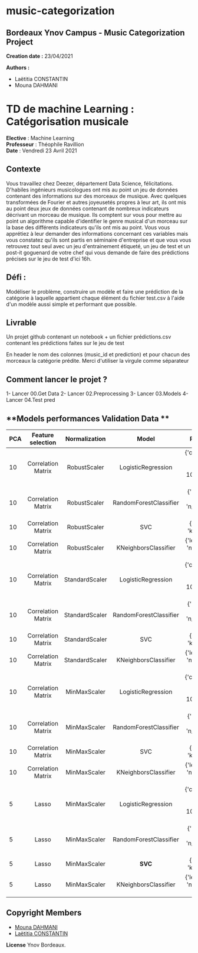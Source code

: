 # music-categorization
## Bordeaux Ynov Campus - Music Categorization Project
**Creation date :** 23/04/2021

**Authors :**  
- Laëtitia CONSTANTIN
- Mouna DAHMANI

# TD de machine Learning : Catégorisation musicale

**Elective** : Machine Learning   
**Professeur** : Théophile Ravillion   
**Date** : Vendredi 23 Avril 2021

## **Contexte**
Vous travaillez chez Deezer, département Data Science, félicitations.
D'habiles ingénieurs musicologues ont mis au point un jeu de données contenant des informations sur des morceaux de musique. 
Avec quelques transformées de Fourier et autres joyeusetés propres à leur art, ils ont mis au point deux jeux de données contenant de nombreux indicateurs décrivant un morceau de musique.
Ils comptent sur vous pour mettre au point un algorithme capable d'identifier le genre musical d'un morceau sur la base des différents indicateurs qu'ils ont mis au point.
Vous vous apprétiez à leur demander des informations concernant ces variables mais vous constatez qu'ils sont partis en séminaire d'entreprise et que vous vous retrouvez tout seul avec un jeu d'entrainement étiqueté, un jeu de test et un post-it goguenard de votre chef qui vous demande de faire des prédictions précises sur le jeu de test d'ici 16h.

## Défi :
Modéliser le problème, construire un modèle et faire une prédiction de la catégorie à laquelle appartient chaque élément du fichier test.csv à l'aide d'un modèle aussi simple et performant que possible.

## Livrable
Un projet github contenant un notebook + un fichier prédictions.csv contenant les prédictions faites sur le jeu de test

En header le nom des colonnes (music_id et prediction) et pour chacun des morceaux la catégorie prédite.
Merci d'utiliser la virgule comme séparateur 

## Comment lancer le projet ?

1- Lancer 00.Get Data
2- Lancer 02.Preprocessing
3- Lancer 03.Models
4- Lancer 04.Test pred



## **Models performances Validation Data **

|  PCA |  Feature selection  |     Normalization        |  Model                    | Parameters                                                   |  Metrics       | Score           | Comments |
| ---  | :-:                 | :-:                      | :-:                       | :-:                                                          | :-:            | :-:             | :-: |
|  10  | Correlation Matrix  |     RobustScaler         |    LogisticRegression     | {'class_weight': None, 'max_iter': 100, 'penalty': 'none'}   | acc <br> f1    |  0.58 <br> 0.56 | Overfit (0.08) |
|  10  | Correlation Matrix  |     RobustScaler         |    RandomForestClassifier | {'max_depth': 4, 'n_estimators': 750}                        | acc <br> f1    |  0.69 <br> 0.68 | Overfit (0.2) |
|  10  | Correlation Matrix  |     RobustScaler         |    SVC                    | {'degree': 2, 'kernel': 'rbf'}                               | acc <br> f1    |  0.69 <br> 0.67 | Overfit (0.12) |
|  10  | Correlation Matrix  |     RobustScaler         |    KNeighborsClassifier   | {'leaf_size': 30, 'n_neighbors': 5, 'p': 2}                  | acc <br> f1    |  0.58 <br> 0.56 | Overfit (0.13) |
|  10  | Correlation Matrix  |     StandardScaler       |    LogisticRegression     | {'class_weight': balanced, 'max_iter': 100, 'penalty': 'l2'} | acc <br> f1    |  0.56 <br> 0.55 | Overfit (0.07) |
|  10  | Correlation Matrix  |     StandardScaler       |    RandomForestClassifier | {'max_depth': 4, 'n_estimators': 750}                        | acc <br> f1    |  0.64 <br> 0.62 | Overfit (0.24) |
|  10  | Correlation Matrix  |     StandardScaler       |    SVC                    | {'degree': 2, 'kernel': 'rbf'}                               | acc <br> f1    |  0.69 <br> 0.68 | Overfit (0.11) |
|  10  | Correlation Matrix  |     StandardScaler       |    KNeighborsClassifier   | {'leaf_size': 30, 'n_neighbors': 5, 'p': 2}                  | acc <br> f1    |  0.58 <br> 0.56 | Overfit (0.12) |
|  10  | Correlation Matrix  |     MinMaxScaler         |    LogisticRegression     | {'class_weight': balanced, 'max_iter': 100, 'penalty': 'l2'} | acc <br> f1    |  0.53 <br> 0.52 | Overfit (0.09) |
|  10  | Correlation Matrix  |     MinMaxScaler         |    RandomForestClassifier | {'max_depth': 4, 'n_estimators': 750}                        | acc <br> f1    |  0.59 <br> 0.58 | Overfit (0.21) |
|  10  | Correlation Matrix  |     MinMaxScaler         |    SVC                    | {'degree': 2, 'kernel': 'rbf'}                               | acc <br> f1    |  0.63 <br> 0.61 | Overfit (0.18) |
|  10  | Correlation Matrix  |     MinMaxScaler         |    KNeighborsClassifier   | {'leaf_size': 30, 'n_neighbors': 4, 'p': 2}                  | acc <br> f1    |  0.55 <br> 0.54 | Overfit (0.19) |
|  5   | Lasso               |     MinMaxScaler         |    LogisticRegression     | {'class_weight': balanced, 'max_iter': 100, 'penalty': 'l2'} | acc <br> f1    |  0.69 <br> 0.68 | Overfit (-0.01) |
|  5   | Lasso               |     MinMaxScaler         |    RandomForestClassifier | {'max_depth': 4, 'n_estimators': 750}                        | acc <br> f1    |  0.72 <br> 0.72 | Overfit (0.11) |
|  5   | Lasso               |     MinMaxScaler         |    **SVC**                | {'degree': 2, 'kernel': 'rbf'}                               | acc <br> f1    |  0.78 <br> 0.78 | Overfit (-0.01) |
|  5   | Lasso               |     MinMaxScaler         |    KNeighborsClassifier   | {'leaf_size': 30, 'n_neighbors': 4, 'p': 2}                  | acc <br> f1    |  0.64 <br> 0.60 | Overfit (0.08) |


## Copyright Members
- [Mouna DAHMANI](https://gitlab.com/MounaDahmani) 
- [Laëtitia CONSTANTIN](https://gitlab.com/yuhec) 

**License**
Ynov Bordeaux.